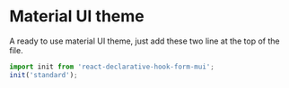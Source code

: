 # Material UI theme

A ready to use material UI theme, just add these two line at the top of the file.

```typescript
import init from 'react-declarative-hook-form-mui';
init('standard');
```
